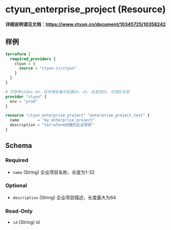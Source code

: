 # ctyun_enterprise_project (Resource)
**详细说明请见文档：https://www.ctyun.cn/document/10345725/10358242**



## 样例

```terraform
terraform {
  required_providers {
    ctyun = {
      source = "ctyun-it/ctyun"
    }
  }
}

# 可参考index.md，在环境变量中配置ak、sk、资源池ID、可用区名称
provider "ctyun" {
  env = "prod"
}

resource "ctyun_enterprise_project" "enterprise_project_test" {
  name        = "my_enterprise_project"
  description = "terraform创建的企业项目"
}
```

<!-- schema generated by tfplugindocs -->
## Schema

### Required

- `name` (String) 企业项目名称，长度为1-32

### Optional

- `description` (String) 企业项目描述，长度最大为64

### Read-Only

- `id` (String) id